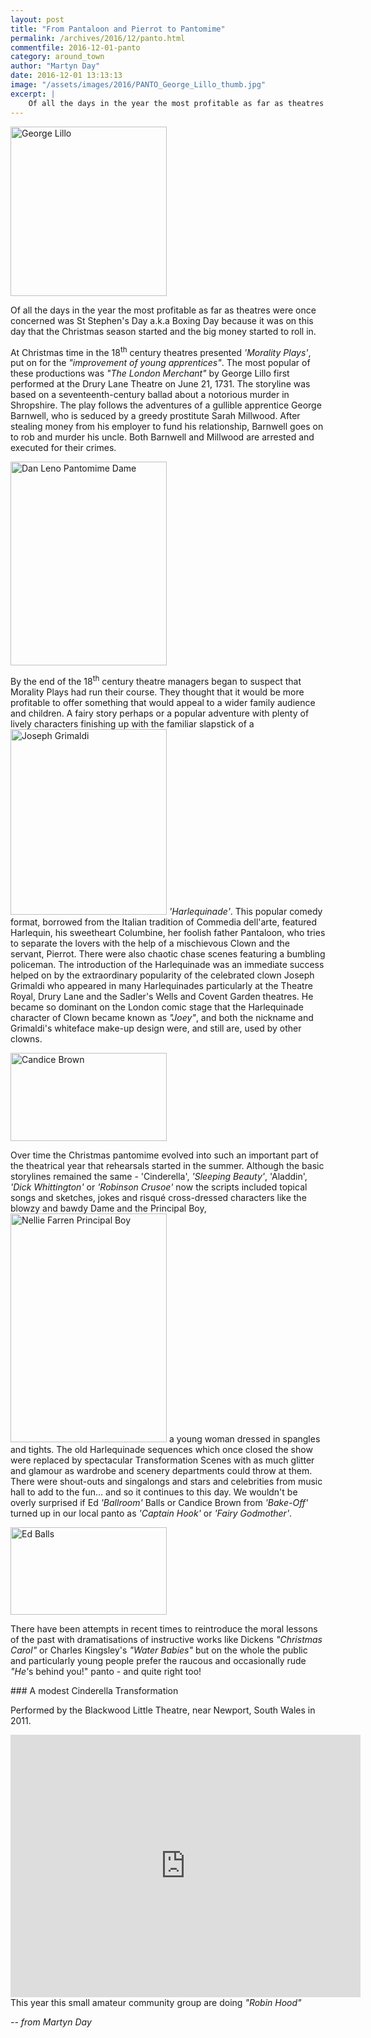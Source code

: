 ```yaml
---
layout: post
title: "From Pantaloon and Pierrot to Pantomime"
permalink: /archives/2016/12/panto.html
commentfile: 2016-12-01-panto
category: around_town
author: "Martyn Day"
date: 2016-12-01 13:13:13
image: "/assets/images/2016/PANTO_George_Lillo_thumb.jpg"
excerpt: |
    Of all the days in the year the most profitable as far as theatres were once concerned was St Stephen's Day a.k.a Boxing Day because it was on this day that the Christmas season started and the big money started to roll in.
---
```


<a href="/assets/images/2016/PANTO_George_Lillo.jpg" title="See larger version of - George Lillo"><img src="/assets/images/2016/PANTO_George_Lillo_thumb.jpg" width="250" height="271" alt="George Lillo" class="photo right" /></a>

Of all the days in the year the most profitable as far as theatres were once concerned was St Stephen's Day a.k.a Boxing Day because it was on this day that the Christmas season started and the big money started to roll in.

At Christmas time in the 18<sup>th</sup> century theatres presented <em>'Morality Plays'</em>, put on for the <em>"improvement of young apprentices"</em>. The most popular of these productions was <em>"The London Merchant"</em> by George Lillo first performed at the Drury Lane Theatre on June 21, 1731. The storyline was based on a seventeenth-century ballad about a notorious murder in Shropshire. The play follows the adventures of a gullible apprentice George Barnwell, who is seduced by a greedy prostitute Sarah Millwood. After stealing money from his employer to fund his relationship, Barnwell goes on to rob and murder his uncle. Both Barnwell and Millwood are arrested and executed for their crimes.

<a href="/assets/images/2016/PANTO_Dan_Leno_Pantomime_Dame.jpg" title="See larger version of - Dan Leno Pantomime Dame"><img src="/assets/images/2016/PANTO_Dan_Leno_Pantomime_Dame_thumb.jpg" width="250" height="326" alt="Dan Leno Pantomime Dame" class="photo right" /></a>

By the end of the 18<sup>th</sup> century theatre managers began to suspect that Morality Plays had run their course. They thought that it would be more profitable to offer something that would appeal to a wider family audience and children. A fairy story perhaps or a popular adventure with plenty of lively characters finishing up with the familiar slapstick of a <a href="/assets/images/2016/PANTO_Joseph_Grimaldi.jpg" title="See larger version of - Joseph Grimaldi"><img src="/assets/images/2016/PANTO_Joseph_Grimaldi_thumb.jpg" width="250" height="297" alt="Joseph Grimaldi" class="photo right" /></a> <em>'Harlequinade'</em>. This popular comedy format, borrowed from the Italian tradition of Commedia dell'arte, featured Harlequin, his sweetheart Columbine, her foolish father Pantaloon, who tries to separate the lovers with the help of a mischievous Clown and the servant, Pierrot. There were also chaotic chase scenes featuring a bumbling policeman. The introduction of the Harlequinade was an immediate success helped on by the extraordinary popularity of the celebrated clown Joseph Grimaldi who appeared in many Harlequinades particularly at the Theatre Royal, Drury Lane and the Sadler's Wells and Covent Garden theatres. He became so dominant on the London comic stage that the Harlequinade character of Clown became known as <em>"Joey"</em>, and both the nickname and Grimaldi's whiteface make-up design were, and still are, used by other clowns.

<a href="/assets/images/2016/PANTO_Candice_Brown.jpg" title="See larger version of - Candice Brown"><img src="/assets/images/2016/PANTO_Candice_Brown_thumb.jpg" width="250" height="141" alt="Candice Brown" class="photo right" /></a>

Over time the Christmas pantomime evolved into such an important part of the theatrical year that rehearsals started in the summer. Although the basic storylines remained the same - 'Cinderella', <em>'Sleeping Beauty'</em>, 'Aladdin', <em>'Dick Whittington'</em> or <em>'Robinson Crusoe'</em> now the scripts included topical songs and sketches, jokes and risqué cross-dressed characters like the blowzy and bawdy Dame and the Principal Boy, <a href="/assets/images/2016/PANTO_Nellie_Farren_Principal_Boy.jpg" title="See larger version of - Nellie Farren Principal Boy"><img src="/assets/images/2016/PANTO_Nellie_Farren_Principal_Boy_thumb.jpg" width="250" height="366" alt="Nellie Farren Principal Boy" class="photo right" /></a> a young woman dressed in spangles and tights. The old Harlequinade sequences which once closed the show were replaced by spectacular Transformation Scenes with as much glitter and glamour as wardrobe and scenery departments could throw at them. There were shout-outs and singalongs and stars and celebrities from music hall to add to the fun... and so it continues to this day. We wouldn't be overly surprised if Ed <em>'Ballroom'</em> Balls or Candice Brown from <em>'Bake-Off'</em> turned up in our local panto as <em>'Captain Hook'</em> or <em>'Fairy Godmother'</em>.

<a href="/assets/images/2016/PANTO_Ed_Balls.jpg" title="See larger version of - Ed Balls"><img src="/assets/images/2016/PANTO_Ed_Balls_thumb.jpg" width="250" height="140" alt="Ed Balls" class="photo right" /></a>

There have been attempts in recent times to reintroduce the moral lessons of the past with dramatisations of instructive works like Dickens <em>"Christmas Carol"</em> or Charles Kingsley's <em>"Water Babies"</em> but on the whole the public and particularly young people prefer the raucous and occasionally rude <em>"He'</em>s behind you!" panto - and quite right too!

<div markdown="1" class="box">
### A modest Cinderella Transformation

Performed by the Blackwood Little Theatre, near Newport, South Wales in 2011.

<iframe width="560" height="420" src="https://www.youtube-nocookie.com/embed/v?rel=0" frameborder="0" allowfullscreen>
</iframe>
This year this small amateur community group are doing <em>"Robin Hood"</em>

</box>

<cite>-- from Martyn Day</cite>
